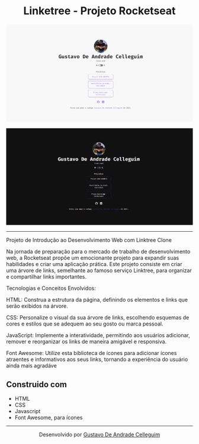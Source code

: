 <h1 align= "center">
  Linketree - Projeto Rocketseat 
</h1>

![Linktree](./github/cleanmode.png)

![Linktree](./github/darkmode.png)

---

Projeto de Introdução ao Desenvolvimento Web com Linktree Clone

Na jornada de preparação para o mercado de trabalho de desenvolvimento web, a Rocketseat propõe um emocionante projeto para expandir suas habilidades e criar uma aplicação prática. Este projeto consiste em criar uma árvore de links, semelhante ao famoso serviço Linktree, para organizar e compartilhar links importantes.

Tecnologias e Conceitos Envolvidos:

HTML: Construa a estrutura da página, definindo os elementos e links que serão exibidos na árvore.

CSS: Personalize o visual da sua árvore de links, escolhendo esquemas de cores e estilos que se adequem ao seu gosto ou marca pessoal.

JavaScript: Implemente a interatividade, permitindo aos usuários adicionar, remover e reorganizar os links de maneira amigável e responsiva.

Font Awesome: Utilize esta biblioteca de ícones para adicionar ícones atraentes e informativos aos seus links, tornando a experiência do usuário ainda mais agradáve

## Construido com

- HTML
- CSS
- Javascript
- Font Awesome, para ícones

---

<p align= "center" >
  Desenvolvido por <a href="https://github.com/GusCelleguim "> Gustavo De Andrade Celleguim </a>
</p>
